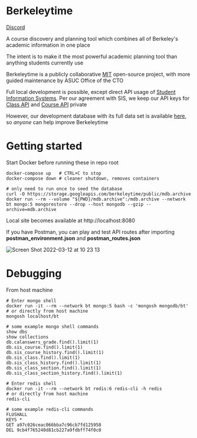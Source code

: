 # Berkeleytime

[Discord](https://discord.gg/uP2bTPh99U)

A course discovery and planning tool which combines all of Berkeley's academic information in one place

The intent is to make it the most powerful academic planning tool than anything students currently use

Berkeleytime is a publicly collaborative [MIT](https://en.wikipedia.org/wiki/MIT_License) open-source project, with more guided maintenance by ASUC Office of the CTO

Full local development is possible, except direct API usage of [Student Information Systems](https://api-central.berkeley.edu/). Per our agreement with SIS, we keep our API keys for [Class API](https://api-central.berkeley.edu/api/45) and [Course API](https://api-central.berkeley.edu/api/72) private

However, our development database with its full data set is available [here](https://storage.googleapis.com/berkeleytime/public/mdb.archive), so _anyone_ can help improve Berkeleytime

# Getting started

Start Docker before running these in repo root

```{bash}
docker-compose up   # CTRL+C to stop
docker-compose down # cleaner shutdown, removes containers

# only need to run once to seed the database
curl -O https://storage.googleapis.com/berkeleytime/public/mdb.archive
docker run --rm --volume "${PWD}/mdb.archive":/mdb.archive --network bt mongo:5 mongorestore --drop --host mongodb --gzip --archive=mdb.archive
```

Local site becomes available at http://localhost:8080

If you have Postman, you can play and test API routes after importing **postman_environment.json** and **postman_routes.json**

![Screen Shot 2022-03-12 at 10 23 13](https://user-images.githubusercontent.com/22272118/158030106-7d88366c-3c62-4832-96af-fdb9ec43d2d4.png)

# Debugging

From host machine

```{bash}
# Enter mongo shell
docker run -it --rm --network bt mongo:5 bash -c 'mongosh mongodb/bt'
# or directly from host machine
mongosh localhost/bt

# some example mongo shell commands
show dbs
show collections
db.calanswers_grade.find().limit(1)
db.sis_course.find().limit(1)
db.sis_course_history.find().limit(1)
db.sis_class.find().limit(1)
db.sis_class_history.find().limit(1)
db.sis_class_section.find().limit(1)
db.sis_class_section_history.find().limit(1)

# Enter redis shell
docker run -it --rm --network bt redis:6 redis-cli -h redis
# or directly from host machine
redis-cli

# some example redis-cli commands
FLUSHALL
KEYS *
GET a97c026ceac066bba7c96cb7fd125958
DEL 9cb4f765240d81cb227a9fdbff74f0c0
```
